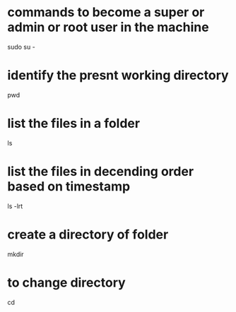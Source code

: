 # commands to become a super or admin or root user in the machine
sudo su -

# identify the presnt working directory
pwd

# list the files in a folder
ls

# list the files in decending order based on timestamp
ls -lrt

# create a directory of folder
mkdir <folder-name>

# to change directory
cd <folder-name>
